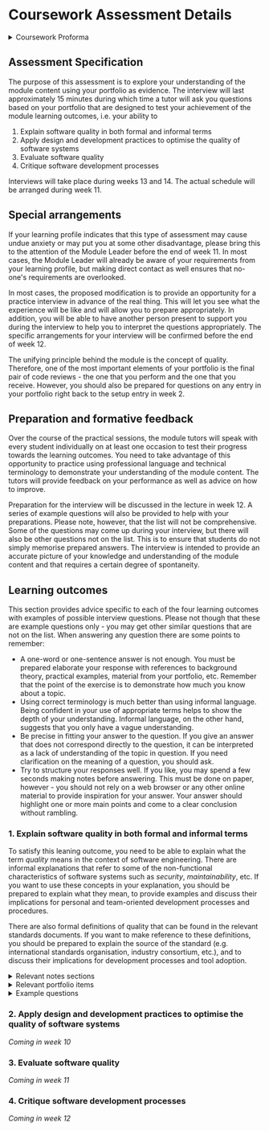 # Coursework Assessment Details

<details>
<summary>Coursework Proforma</summary>

|                                                                                  |                                                               |
|----------------------------------------------------------------------------------|---------------------------------------------------------------|
| Module number                                                                    | SET09102                                                      |
| Module title                                                                     | Software Engineering                                          |
| Module leader                                                                    | Brian Davison                                                 |
| Tutor with responsibility for this Assessment. Student's first point of contact. | As above.                                                     |
| Assessment                                                                       | Interview                                                     |
| Weighting                                                                        | 40% of module assessment                                      |
| Size and/or time limits for assessment                                           | See description below.                                        |
| Deadline of submission                                                           |                                                               |
| Arrangements for submission                                                      | Interviews will be held face-to-face and recorded using Teams |
| Assessment Regulations                                                           | All assessments are subject to the University Regulations     |
| The requirements for the assessment                                              | See below.                                                    |
| Special instructions                                                             | N/A                                                           |
| Return of work and feedback                                                      | Via Moodle.                                                   |
| Assessment criteria                                                              | See below.                                                    |

</details>

## Assessment Specification

The purpose of this assessment is to explore your understanding of the module content
using your portfolio as evidence. The interview will last approximately 15 minutes
during which time a tutor will ask you questions based on your portfolio that are 
designed to test your achievement of the module learning outcomes, i.e. your ability
to

1. Explain software quality in both formal and informal terms
2. Apply design and development practices to optimise the quality of software systems
3. Evaluate software quality
4. Critique software development processes

Interviews will take place during weeks 13 and 14. The actual schedule will be
arranged during week 11.

## Special arrangements

If your learning profile indicates that this type of assessment may cause undue
anxiety or may put you at some other disadvantage, please bring this to the attention
of the Module Leader before the end of week 11. In most cases, the Module Leader will
already be aware of your requirements from your learning profile, but making direct
contact as well ensures that no-one's requirements are overlooked. 

In most cases, the proposed modification is to provide an opportunity for a practice
interview in advance of the real thing. This will let you see what the experience will
be like and will allow you to prepare appropriately. In addition, you will be able to 
have another person present to support you during the interview to help you to
interpret the questions appropriately. The specific arrangements for your interview
will be confirmed before the end of week 12.

The unifying principle behind the module is the concept of quality. Therefore, one
of the most important elements of your portfolio is the final pair of code reviews - 
the one that you perform and the one that you receive. However, you should also
be prepared for questions on any entry in your portfolio right back to the setup entry
in week 2.

## Preparation and formative feedback

Over the course of the practical sessions, the module tutors will speak with every 
student individually on at least one occasion to test their progress towards the 
learning outcomes. You need to take advantage of this opportunity to practice using
professional language and technical terminology to demonstrate your understanding
of the module content. The tutors will provide feedback on your performance as well
as advice on how to improve.

Preparation for the interview will be discussed in the lecture in week 12. A series
of example questions will also be provided to help with your preparations. Please
note, however, that the list will not be comprehensive. Some of the questions may 
come up during your interview, but there will also be other questions not on the list.
This is to ensure that students do not simply memorise prepared answers. The interview
is intended to provide an accurate picture of your knowledge and understanding of the 
module content and that requires a certain degree of spontaneity.

## Learning outcomes

This section provides advice specific to each of the four learning outcomes with examples of 
possible interview questions. Please not though that these are example questions only - you 
may get other similar questions that are not on the list. When answering any question there 
are some points to remember:

* A one-word or one-sentence answer is not enough. You must be prepared elaborate your
  response with references to background theory, practical examples, material from
  your portfolio, etc. Remember that the point of the exercise is to demonstrate how
  much you know about a topic.
* Using correct terminology is much better than using informal language. Being confident 
  in your use of appropriate terms helps to show the depth of your understanding. Informal
  language, on the other hand, suggests that you only have a vague understanding.
* Be precise in fitting your answer to the question. If you give an answer that does not
  correspond directly to the question, it can be interpreted as a lack of understanding
  of the topic in question. If you need clarification on the meaning of a question, you
  should ask.
* Try to structure your responses well. If you like, you may spend a few seconds making 
  notes before answering. This must be done on paper, however - you should not rely on a 
  web browser or any other online material to provide inspiration for your answer. Your
  answer should highlight one or more main points and come to a clear conclusion without
  rambling.

### 1. Explain software quality in both formal and informal terms

To satisfy this leaning outcome, you need to be able to explain what the term *quality*
means in the context of software engineering. There are informal explanations that refer
to some of the non-functional characteristics of software systems such as *security*,
*maintainability*, etc. If you want to use these concepts in your explanation, you should
be prepared to explain what they mean, to provide examples and discuss their implications
for personal and team-oriented development processes and procedures.

There are also formal definitions of quality that can be found in the relevant standards
documents. If you want to make reference to these definitions, you should be prepared to
explain the source of the standard (e.g. international standards organisation, industry
consortium, etc.), and to discuss their implications for development processes and tool
adoption.

<details>
<summary>Relevant notes sections</summary>
<br/>

* [Quality: Code](notes/Week04a_quality_code.md)
* [Quality: Processes](notes/Week04b_quality_processes.md)
* [Lifecycle and development models](notes/Week03a_lifecycle.md)
* [Software design](notes/Week05a_design.md)
* [Documentation](notes/Week05b_documentation.md) 
* [Team workflows](notes/Week03b_workflow.md)
* [Test-driven development](notes/Week06a_test_driven_development.md)
* [Software testing](notes/Week06b_testing.md) 
</details>

<details>
<summary>Relevant portfolio items</summary>
<br/>

* [Workflow](https://github.com/edinburgh-napier/SET09102_portfolio/blob/main/week03_workflow.md)
* [Code review](https://github.com/edinburgh-napier/SET09102_portfolio/blob/main/week04_code_review.md)
* [Documentation](https://github.com/edinburgh-napier/SET09102_portfolio/blob/main/week05_documentation.md)
* [Testing](https://github.com/edinburgh-napier/SET09102_portfolio/blob/main/week06_testing.md)
</details>

<details>
<summary>Example questions</summary>
<br/>

* How would you explain software quality to a junior member of your development team?
* How would you explain software quality to the project client?
* How would you explain software quality to a senior manager in your company?
* Choose a specific software engineering principle and explain how it enhances code quality
* Give an example of a code smell, its possible implications and how to eliminate it
* Looking at your final portfolio entry, in what ways have you attempted to maximise the
  quality of the code?
</details>

### 2. Apply design and development practices to optimise the quality of software systems

*Coming in week 10*

### 3. Evaluate software quality

*Coming in week 11*

### 4. Critique software development processes

*Coming in week 12*
